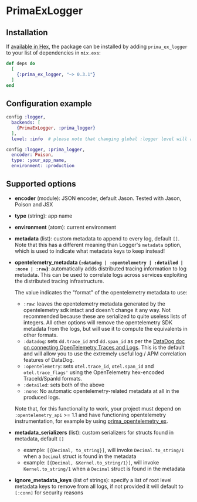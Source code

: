 # PrimaExLogger

## Installation

If [available in Hex](https://hex.pm/docs/publish), the package can be installed
by adding `prima_ex_logger` to your list of dependencies in `mix.exs`:

```elixir
def deps do
  [
    {:prima_ex_logger, "~> 0.3.1"}
  ]
end
```

## Configuration example

```elixir
config :logger,
  backends: [
    {PrimaExLogger, :prima_logger}
  ],
  level: :info  # please note that changing global :logger level will also affect this backend

config :logger, :prima_logger,
  encoder: Poison,
  type: :your_app_name,
  environment: :production
```

## Supported options

- **encoder** (module): JSON encoder, default Jason. Tested with Jason, Poison and JSX

- **type** (string): app name

- **environment** (atom): current environment

- **metadata** (list): custom metadata to append to every log, default `[]`.
  Note that this has a different meaning than Logger's `metadata` option, which is used to indicate what metadata keys to keep instead!

- **opentelemetry_metadata (`:datadog | :opentelemetry | :detailed | :none | :raw`)**: automatically adds distributed tracing information to log metadata. This can be used to correlate logs across services exploiting the distributed tracing infrastructure.

  The value indicates the "format" of the opentelemetry metadata to use:
  - `:raw`: leaves the opentelemetry metadata generated by the opentelemetry sdk intact and doesn't change it any way.
      Not recommended because these are serialized to quite useless lists of integers.
      All other options will remove the opentelemetry SDK metadata from the logs, but will use it to compute the equivalents in other formats.
  - `:datadog`: sets `dd.trace_id` and `dd.span_id` as per the [DataDog doc on connecting OpenTelemetry Traces and Logs](https://docs.datadoghq.com/tracing/other_telemetry/connect_logs_and_traces/opentelemetry).
    This is the default and will allow you to use the extremely useful log / APM correlation features of DataDog.
  - `:opentelemetry`: sets `otel.trace_id`, `otel.span_id` and `otel.trace_flags'` using the OpenTelemetry hex-encoded TraceId/SpanId formats.
  - `:detailed`: sets both of the above
  - `:none`: No automatic opentelemetry-related metadata at all in the produced logs.

  Note that, for this functionality to work, your project must depend on `:opentelemetry_api` >= 1.1 and have functioning opentelemetry instrumentation,
  for example by using [prima_opentelemetry_ex](https://github.com/primait/prima_opentelemetry_ex).

- **metadata_serializers** (list): custom serializers for structs found in metadata, default `[]`
  - example: `[{Decimal, to_string}]`, will invoke `Decimal.to_string/1` when a `Decimal` struct is found in the metadata
  - example: `[{Decimal, &Kernel.to_string/1}]`, will invoke `Kernel.to_string/1` when a `Decimal` struct is found in the metadata

- **ignore_metadata_keys** (list of strings): specify a list of root level metadata keys to remove from all logs,
if not provided it will default to `[:conn]` for security reasons
